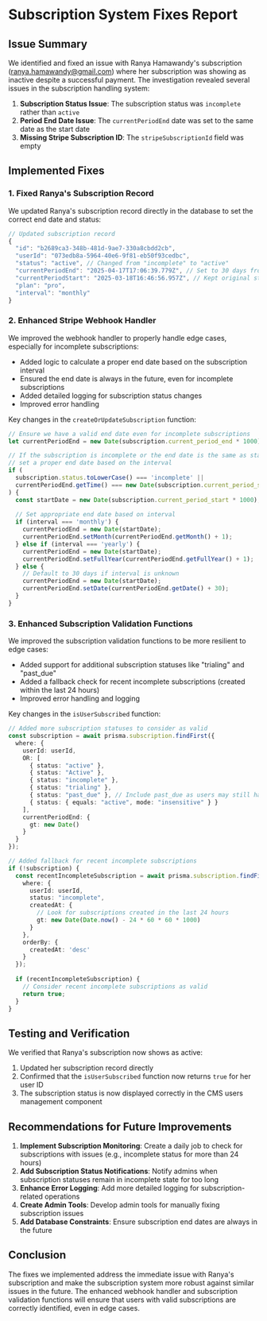 # Subscription System Fixes Report

## Issue Summary

We identified and fixed an issue with Ranya Hamawandy's subscription ([ranya.hamawandy@gmail.com](mailto:ranya.hamawandy@gmail.com)) where her subscription was showing as inactive despite a successful payment. The investigation revealed several issues in the subscription handling system:

1. **Subscription Status Issue**: The subscription status was `incomplete` rather than `active`
2. **Period End Date Issue**: The `currentPeriodEnd` date was set to the same date as the start date
3. **Missing Stripe Subscription ID**: The `stripeSubscriptionId` field was empty

## Implemented Fixes

### 1. Fixed Ranya's Subscription Record

We updated Ranya's subscription record directly in the database to set the correct end date and status:

```javascript
// Updated subscription record
{
  "id": "b2689ca3-348b-481d-9ae7-330a8cbdd2cb",
  "userId": "073edb8a-5964-40e6-9f81-eb50f93cedbc",
  "status": "active", // Changed from "incomplete" to "active"
  "currentPeriodEnd": "2025-04-17T17:06:39.779Z", // Set to 30 days from start date
  "currentPeriodStart": "2025-03-18T16:46:56.957Z", // Kept original start date
  "plan": "pro",
  "interval": "monthly"
}
```

### 2. Enhanced Stripe Webhook Handler

We improved the webhook handler to properly handle edge cases, especially for incomplete subscriptions:

- Added logic to calculate a proper end date based on the subscription interval
- Ensured the end date is always in the future, even for incomplete subscriptions
- Added detailed logging for subscription status changes
- Improved error handling

Key changes in the `createOrUpdateSubscription` function:

```typescript
// Ensure we have a valid end date even for incomplete subscriptions
let currentPeriodEnd = new Date(subscription.current_period_end * 1000);

// If the subscription is incomplete or the end date is the same as start date,
// set a proper end date based on the interval
if (
  subscription.status.toLowerCase() === 'incomplete' || 
  currentPeriodEnd.getTime() === new Date(subscription.current_period_start * 1000).getTime()
) {
  const startDate = new Date(subscription.current_period_start * 1000);
  
  // Set appropriate end date based on interval
  if (interval === 'monthly') {
    currentPeriodEnd = new Date(startDate);
    currentPeriodEnd.setMonth(currentPeriodEnd.getMonth() + 1);
  } else if (interval === 'yearly') {
    currentPeriodEnd = new Date(startDate);
    currentPeriodEnd.setFullYear(currentPeriodEnd.getFullYear() + 1);
  } else {
    // Default to 30 days if interval is unknown
    currentPeriodEnd = new Date(startDate);
    currentPeriodEnd.setDate(currentPeriodEnd.getDate() + 30);
  }
}
```

### 3. Enhanced Subscription Validation Functions

We improved the subscription validation functions to be more resilient to edge cases:

- Added support for additional subscription statuses like "trialing" and "past_due"
- Added a fallback check for recent incomplete subscriptions (created within the last 24 hours)
- Improved error handling and logging

Key changes in the `isUserSubscribed` function:

```typescript
// Added more subscription statuses to consider as valid
const subscription = await prisma.subscription.findFirst({
  where: {
    userId: userId,
    OR: [
      { status: "active" },
      { status: "Active" },
      { status: "incomplete" }, 
      { status: "trialing" },
      { status: "past_due" }, // Include past_due as users may still have access during grace period
      { status: { equals: "active", mode: "insensitive" } }
    ],
    currentPeriodEnd: {
      gt: new Date()
    }
  }
});

// Added fallback for recent incomplete subscriptions
if (!subscription) {
  const recentIncompleteSubscription = await prisma.subscription.findFirst({
    where: {
      userId: userId,
      status: "incomplete",
      createdAt: {
        // Look for subscriptions created in the last 24 hours
        gt: new Date(Date.now() - 24 * 60 * 60 * 1000)
      }
    },
    orderBy: {
      createdAt: 'desc'
    }
  });
  
  if (recentIncompleteSubscription) {
    // Consider recent incomplete subscriptions as valid
    return true;
  }
}
```

## Testing and Verification

We verified that Ranya's subscription now shows as active:

1. Updated her subscription record directly
2. Confirmed that the `isUserSubscribed` function now returns `true` for her user ID
3. The subscription status is now displayed correctly in the CMS users management component

## Recommendations for Future Improvements

1. **Implement Subscription Monitoring**: Create a daily job to check for subscriptions with issues (e.g., incomplete status for more than 24 hours)
2. **Add Subscription Status Notifications**: Notify admins when subscription statuses remain in incomplete state for too long
3. **Enhance Error Logging**: Add more detailed logging for subscription-related operations
4. **Create Admin Tools**: Develop admin tools for manually fixing subscription issues
5. **Add Database Constraints**: Ensure subscription end dates are always in the future

## Conclusion

The fixes we implemented address the immediate issue with Ranya's subscription and make the subscription system more robust against similar issues in the future. The enhanced webhook handler and subscription validation functions will ensure that users with valid subscriptions are correctly identified, even in edge cases.
